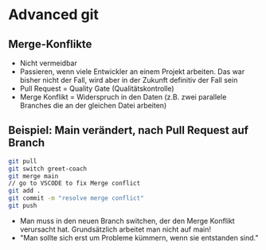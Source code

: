 # Advanced git

## Merge-Konflikte

- Nicht vermeidbar
- Passieren, wenn viele Entwickler an einem Projekt arbeiten. Das war bisher nicht der Fall, wird aber in der Zukunft definitiv der Fall sein
- Pull Request = Quality Gate (Qualitätskontrolle)
- Merge Konflikt = Widerspruch in den Daten (z.B. zwei parallele Branches die an der gleichen Datei arbeiten)

## Beispiel: Main verändert, nach Pull Request auf Branch

```bash
git pull
git switch greet-coach
git merge main
// go to VSCODE to fix Merge conflict
git add .
git commit -m "resolve merge conflict"
git push
```

- Man muss in den neuen Branch switchen, der den Merge Konflikt verursacht hat. Grundsätzlich arbeitet man nicht auf main!
- "Man sollte sich erst um Probleme kümmern, wenn sie entstanden sind."
